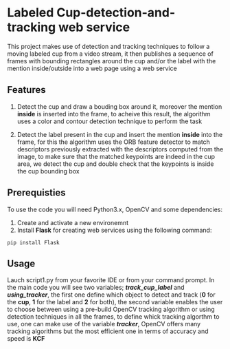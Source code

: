 # Labeled Cup-detection-and-tracking web service
This project makes use of detection and tracking techniques to follow a moving labeled cup from a video stream, 
it then publishes a sequence of frames with bounding rectangles around the cup and/or the label with the mention inside/outside
into a web page using a web service
## Features 
1. Detect the cup and draw a bouding box around it, moreover the mention **inside** is inserted into the frame, to acheive this result, the algorithm uses a color and contour detection technique to perform the task

2. Detect the label present in the cup and insert the mention **inside** into the frame, for this the algorithm uses the ORB feature detector to match descriptors previously extracted with the descriptors computed from the image, to make sure that the matched keypoints are indeed in the cup area, we detect the cup and double check that the keypoints is inside the cup bounding box 

## Prerequisties 
To use the code you will need Python3.x,  OpenCV and some dependencies:
1. Create and activate a new environemnt
2. Install **Flask** for creating web services using the following command:
```
pip install Flask
``` 
## Usage
Lauch script1.py from your favorite IDE or from your command prompt. In the main code you will see two variables; 
**_track_cup_label_** and **_using_tracker_**, the first one define which object to detect and track
(**0** for the **cup**, **1** for the label and **2** for both), the second variable enables the user to choose between 
using a pre-build OpenCV tracking algorithm or using detection techniques in all the frames, to define whick tracking algorthm to use, 
one can make use of the variable **_tracker_**, OpenCV offers many tracking algorithms but the most efficient one in terms of accuracy and speed is **KCF**
